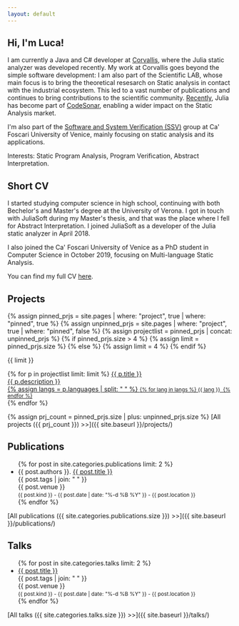 ```yaml
---
layout: default
---
```


## Hi, I'm Luca!

I am currently a Java and C# developer at [Corvallis](http://www.corvallis.it/), where the Julia static analyzer was developed recently. My work at Corvallis goes beyond the simple software development: I am also part of the Scientific LAB, whose main focus is to bring the theoretical resesarch on Static analysis in contact with the industrial ecosystem. This led to a vast number of publications and continues to bring contributions to the scientific community. [Recently](https://news.grammatech.com/grammatech-acquires-juliasoft), Julia has become part of [CodeSonar](https://www.grammatech.com/codesonar-cc), enabling a wider impact on the Static Analysis market.

I'm also part of the [Software and System Verification (SSV)](https://ssv.dais.unive.it/) group at Ca' Foscari University of Venice, mainly focusing on static analysis and its applications.

<span class="subsect">Interests:</span> Static Program Analysis, Program Verification, Abstract Interpretation.

## Short CV

I started studying computer science in high school, continuing with both Bechelor's and Master's degree at the University of Verona. I got in touch with JuliaSoft during my Master's thesis, and that was the place where I fell for Abstract Interpretation. I joined JuliaSoft as a developer of the Julia static analyzer in April 2018. 

I also joined the Ca' Foscari University of Venice as a PhD student in Computer Science in October 2019, focusing on Multi-language Static Analysis.

You can find my full CV [here](cv.pdf).

## Projects

{% assign pinned_prjs = site.pages | where: "project", true | where: "pinned", true %}
{% assign unpinned_prjs = site.pages | where: "project", true | where: "pinned", false %}
{% assign projectlist = pinned_prjs | concat: unpinned_prjs %}
{% if pinned_prjs.size > 4 %}
	{% assign limit = pinned_prjs.size %}
{% else %}
	{% assign limit = 4 %}
{% endif %}

{{ limit }}

<div class="project-box-wrapper">
{% for p in projectlist limit: limit %}
	<a href="{{ p.url }}" class="project-box">
		<i class="fas fa-laptop-code"></i> <span>{{ p.title }}</span><br/>
		<venue>{{ p.description }}</venue><br/>
		{% assign langs = p.languages | split: " " %}
		<small>
		{% for lang in langs %}
			<span class="language-dot {{ lang | downcase }}-dot"></span> {{ lang }}&nbsp;
		{% endfor %}
		</small><br/>
	</a>
{% endfor %}
</div>
<p/>


{% assign prj_count = pinned_prjs.size | plus: unpinned_prjs.size %}
[All projects ({{ prj_count }}) >>]({{ site.baseurl }}/projects/)

## Publications

<ul class="fa-ul">
{% for post in site.categories.publications limit: 2 %}
	<li>
		<span class="fa-li"><i class="fas fa-book-open"></i></span>
		{{ post.authors }}. <a href="{{ post.url }}">{{ post.title }}</a><br/>
		<topic>{{ post.tags | join: "</topic> <topic>" }}</topic><br/>
		<venue>{{ post.venue }}</venue><br/>
		<small>{{ post.kind }} - {{ post.date | date: "%-d %B %Y" }} - {{ post.location }}</small><br/>
	</li>
{% endfor %}
</ul>

[All publications ({{ site.categories.publications.size }}) >>]({{ site.baseurl }}/publications/)

## Talks

<ul class="fa-ul">
{% for post in site.categories.talks limit: 2 %}
	<li>
		<span class="fa-li"><i class="fas fa-calendar-alt"></i></span>
		<a href="{{ post.url }}">{{ post.title }}</a><br/>
		<topic>{{ post.tags | join: "</topic> <topic>" }}</topic><br/>
		<venue>{{ post.venue }}</venue><br/>
		<small>{{ post.kind }} - {{ post.date | date: "%-d %B %Y" }} - {{ post.location }}</small><br/>
	</li>
{% endfor %}
</ul>


[All talks ({{ site.categories.talks.size }}) >>]({{ site.baseurl }}/talks/)


